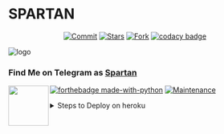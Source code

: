 # SPARTAN
<p align="center">
    <a href="https://github.com/jerinjohny-ktnm/Spartan/commits/master"><img src="https://img.shields.io/github/last-commit/jerinjohny-ktnm/Spartan/master?label=Last%20Commit&style=flat-square&logo=github&color=F10070" alt="Commit" /></a>
    <a href="https://github.com/jerinjohny-ktnm/Spartan/stargazers"><img src="https://img.shields.io/github/stars/jerinjohny-ktnm/Spartan?label=Stars&style=flat-square&logo=github&color=F10070" alt="Stars" /></a>
    <a href="https://github.com/jerinjohny-ktnm/Spartan/network/members"><img src="https://img.shields.io/github/forks/jerinjohny-ktnm/Spartan?label=Fork&style=flat-square&logo=github&color=F10070" alt="Fork" /></a>
    <a href="https://www.codacy.com/gh/jerinjohny-ktnm/Spartan/dashboard?utm_source=github.com&amp;utm_medium=referral&amp;utm_content=jerinjohny-ktnm/Spartan&amp;utmcampaign=Badge_Grade"><img src="https://img.shields.io/codacy/grade/a3a19d2b551641039ec7edc3aa7b8c5d?style=flat-square&logo=codacy&color=F10070" alt="codacy badge"/></a>
</p>

![logo](https://telegra.ph/file/f34d779b2842bf5a1d3a0.jpg)
### Find Me on Telegram as [Spartan](https://t.me/SpartanXoff_bot)
<img src = https://i.pinimg.com/originals/25/d2/54/25d254df236c61306bceb86df5f671f1.gif width = 80 align = "left">

[![forthebadge made-with-python](http://ForTheBadge.com/images/badges/made-with-python.svg)](https://www.python.org/)
[![Maintenance](https://img.shields.io/badge/Maintained%3F-yes-green.svg)](https://github.com/jerinjohny-ktnm/Spartan/graphs/commit-activity)

<details>
<summary>Steps to Deploy on heroku</summary>

```
Press the below button
Then fill all the Variables
After filling tap deploy button
Make sure to turn on worker dynos on the resources tab
If bot is not working, remove webhook and port

```

[![Deploy](https://www.herokucdn.com/deploy/button.svg)](https://heroku.com/deploy?template=https://github.com/jerinjohny-ktnm/Spartan.git)
